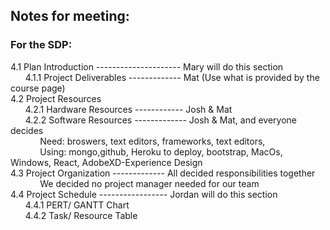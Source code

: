 ## Notes for meeting:  

### For the SDP:  
4.1 Plan Introduction --------------------- Mary will do this section    
&nbsp;&nbsp;&nbsp;&nbsp;&nbsp;&nbsp;4.1.1 Project Deliverables ------------- Mat (Use what is provided by the course page)  
4.2 Project Resources  
&nbsp;&nbsp;&nbsp;&nbsp;&nbsp;&nbsp;4.2.1 Hardware Resources ------------ Josh & Mat  
&nbsp;&nbsp;&nbsp;&nbsp;&nbsp;&nbsp;4.2.2 Software Resources ------------- Josh & Mat, and everyone decides  
&nbsp;&nbsp;&nbsp;&nbsp;&nbsp;&nbsp;&nbsp;&nbsp;&nbsp;&nbsp;&nbsp;&nbsp;Need: broswers, text editors, frameworks, text editors,  
&nbsp;&nbsp;&nbsp;&nbsp;&nbsp;&nbsp;&nbsp;&nbsp;&nbsp;&nbsp;&nbsp;&nbsp;Using: mongo,github, Heroku to deploy, bootstrap, MacOs, Windows, React, AdobeXD-Experience Design  
4.3 Project Organization ------------- All decided responsibilities together  
&nbsp;&nbsp;&nbsp;&nbsp;&nbsp;&nbsp;&nbsp;&nbsp;&nbsp;&nbsp;&nbsp;&nbsp;We decided no project manager needed for our team  
4.4 Project Schedule ----------------- Jordan will do this section    
&nbsp;&nbsp;&nbsp;&nbsp;&nbsp;&nbsp;4.4.1 PERT/ GANTT Chart  
&nbsp;&nbsp;&nbsp;&nbsp;&nbsp;&nbsp;4.4.2 Task/ Resource Table
